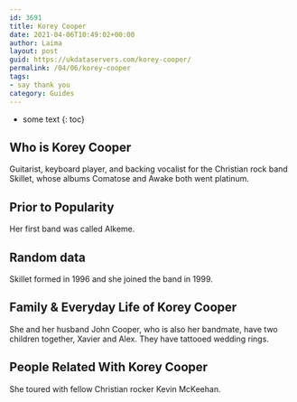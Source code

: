 ```yaml
---
id: 3691
title: Korey Cooper
date: 2021-04-06T10:49:02+00:00
author: Laima
layout: post
guid: https://ukdataservers.com/korey-cooper/
permalink: /04/06/korey-cooper
tags:
- say thank you
category: Guides
---
```


* some text
{: toc}


## Who is Korey Cooper
                  
                  
                  
Guitarist, keyboard player, and backing vocalist for the Christian rock band Skillet, whose albums Comatose and Awake both went platinum.
                  
              
            
              
            
                
                
                
## Prior to Popularity
                  
                  
                  
Her first band was called Alkeme.
                  
              
            
              
            
                
                
                
## Random data
                  
                  
                  
Skillet formed in 1996 and she joined the band in 1999.
                  
              
            
              
            
                
                
                
## Family & Everyday Life of Korey Cooper
                  
                  
                  
She and her husband John Cooper, who is also her bandmate, have two children together, Xavier and Alex. They have tattooed wedding rings.
                  
              
            
              
            
                
                
                
## People Related With Korey Cooper
                  
                  
                  
She toured with fellow Christian rocker Kevin McKeehan.
                  
              
            
              
            
                
              
            
              
              
            
            
              
            
          
          
          